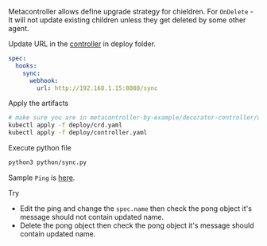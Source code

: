Metacontroller allows define upgrade strategy for chieldren. For `OnDelete` - It will not update existing children unless they get deleted by some other agent.

Update URL in the [controller](https://github.com/shovanmaity/metacontroller-by-example/blob/master/decorator-controller/update-strategy-ondelete/deploy/controller.yaml) in deploy folder.
```yaml
spec:
  hooks:
    sync:
      webhook:
        url: http://192.168.1.15:8080/sync
```
Apply the artifacts
```bash
# make sure you are in metacontroller-by-example/decorator-controller/update-strategy-ondelete this directory.
kubectl apply -f deploy/crd.yaml
kubectl apply -f deploy/controller.yaml
```
Execute python file
```bash
python3 python/sync.py
```
Sample `Ping` is [here](https://github.com/shovanmaity/metacontroller-by-example/blob/master/decorator-controller/update-strategy-ondelete/deploy/ping.yaml).

Try

- Edit the ping and change the `spec.name` then check the pong object it's message should not contain updated name.
- Delete the pong object then check the pong object it's message should contain updated name.

